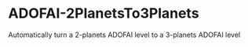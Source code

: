 # ADOFAI-2PlanetsTo3Planets
Automatically turn a 2-planets ADOFAI level to a 3-planets ADOFAI level
